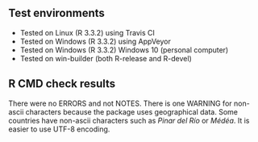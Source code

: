## Test environments

* Tested on Linux (R 3.3.2) using Travis CI
* Tested on Windows (R 3.3.2) using AppVeyor
* Tested on Windows (R 3.3.2) Windows 10 (personal computer)
* Tested on win-builder (both R-release and R-devel)

## R CMD check results

There were no ERRORS and not NOTES. There is one WARNING for non-ascii characters because the package uses geographical data. Some countries have non-ascii characters such as *Pinar del Río* or *Médéa*. It is easier to use UTF-8 encoding.